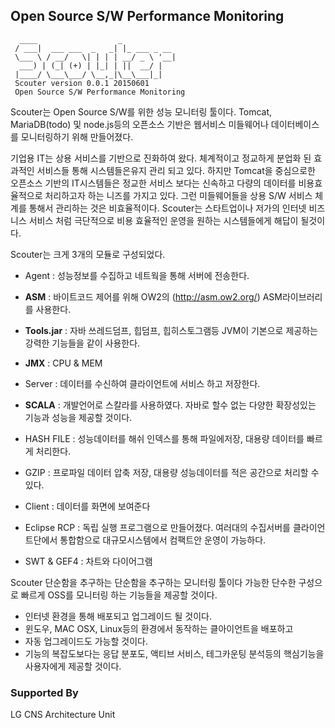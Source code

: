## Open Source S/W Performance Monitoring
```
  ____                  _            
 / ___|  ___ ___  _   _| |_ ___ _ __ 
 \___ \ / __/   \| | | | __/ _ \ '__|
  ___) | (_| (+) | |_| | ||  __/ |   
 |____/ \___\___/ \__,_|\__\___|_|                                      
 Scouter version 0.0.1 20150601
 Open Source S/W Performance Monitoring 
```

Scouter는 Open Source S/W를 위한 성능 모니터링 툴이다.
Tomcat, MariaDB(todo) 및 node.js등의 오픈소스 기반은 웹서비스 미들웨어나 데이터베이스를 모니터링하기 위해 만들어졌다.

기업용 IT는 상용 서비스를 기반으로 진화하여 왔다. 체계적이고 정교하게 분업화 된 효과적인 서비스들 통해 시스템들은유지 관리 되고 있다.
하지만 Tomcat을 중심으로한 오픈소스 기반의 IT시스템들은 정교한 서비스 보다는 신속하고 다량의 데이터를 비용효율적으로 처리하고자 하는 니즈를 가지고 있다. 그런 미들웨어들을 상용 S/W 서비스 체계를 통해서 관리하는 것은 비효율적이다. 
Scouter는 스타트업이나 저가의 인터넷 비즈니스 서비스 처럼 극단적으로 비용 효율적인 운영을 원하는 시스템들에게 해답이 될것이다.

Scouter는 크게 3개의 모듈로 구성되었다.

- Agent : 성능정보를 수집하고 네트웍을 통해 서버에 전송한다.   
 - **ASM** : 바이트코드 제어를 위해 OW2의 (http://asm.ow2.org/) ASM라이브러리를 사용한다.
 - **Tools.jar** : 자바 쓰레드덤프, 힙덤프, 힙히스토그램등  JVM이 기본으로 제공하는 강력한 기능들을 같이 사용한다. 
 - **JMX** :  CPU & MEM 

- Server :  데이터를 수신하여 클라이언트에 서비스 하고 저장한다.
 - **SCALA** : 개발언어로 스칼라를 사용하였다. 자바로 할수 없는 다양한 확장성있는 기능과 성능을 제공할 것이다.
 - HASH FILE : 성능데이터를 해쉬 인덱스를 통해 파일에저장, 대용량 데이터를 빠르게 처리한다. 
 - GZIP : 프로파일 데이터 압축 저장, 대용량 성능데이터를 적은 공간으로 처리할 수 있다.

- Client : 데이터를 화면에 보여준다
 - Eclipse RCP : 독립 실행 프로그램으로 만들어졌다. 여러대의 수집서버를 클라이언트단에서 통합함으로 대규모시스템에서 컴팩트안 운영이 가능하다.
 - SWT & GEF4 : 차트와 다이어그램


Scouter 단순함을 추구하는 단순함을 추구하는 모니터링 툴이다 가능한 단수한 구성으로 빠르게 OSS를 모니터링 하는 기능들을 제공할 것이다.
- 인터넷 환경을 통해 배포되고 업그레이드 될 것이다.
- 윈도우, MAC OSX, Linux등의 환경에서 동작하는 클아이언트을 배포하고 
- 자동 업그레이드도 가능할 것이다.
- 기능의 복잡도보다는 응답 분포도, 액티브 서비스, 테그카운팅 분석등의 핵심기능을  사용자에게 제공할 것이다.

### Supported By
LG CNS Architecture Unit
